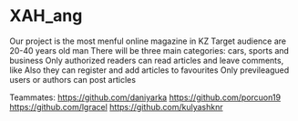 # XAH_ang

Our project is the most menful online magazine in KZ
Target audience are 20-40 years old man
There will be three main categories: cars, sports and business
Only authorized readers can read articles and leave comments, like
Also they can register and add articles to favourites
Only previleagued users or authors can post articles

Teammates:
https://github.com/daniyarka
https://github.com/porcuon19
https://github.com/lgracel
https://github.com/kulyashknr